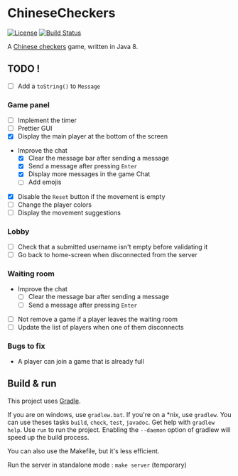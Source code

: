 # ChineseCheckers
[![License](http://img.shields.io/badge/License-MIT-brightgreen.svg)](LICENSE)
[![Build Status](https://travis-ci.org/CopyrightInfringement/ChineseCheckers.svg?branch=master)](https://travis-ci.org/CopyrightInfringement/ChineseCheckers)

A [Chinese checkers](https://en.wikipedia.org/wiki/Chinese_checkers) game, written in Java 8.

## TODO !

- [ ] Add a `toString()` to `Message`

### Game panel
- [ ] Implement the timer
- [ ] Prettier GUI
- [x] Display the main player at the bottom of the screen
- Improve the chat
    - [x] Clear the message bar after sending a message
    - [x] Send a message after pressing `Enter`
    - [x] Display more messages in the game Chat
    - [ ] Add emojis
- [x] Disable the `Reset` button if the movement is empty
- [ ] Change the player colors
- [ ] Display the movement suggestions

### Lobby
- [ ] Check that a submitted username isn't empty before validating it
- [ ] Go back to home-screen when disconnected from the server

### Waiting room
- Improve the chat
    - [ ] Clear the message bar after sending a message
    - [ ] Send a message after pressing `Enter`
- [ ] Not remove a game if a player leaves the waiting room
- [ ] Update the list of players when one of them disconnects

### Bugs to fix
- A player can join a game that is already full

## Build & run
This project uses [Gradle](https://gradle.org/).  

If you are on windows, use `gradlew.bat`. If you're on a \*nix, use `gradlew`.
You can use theses tasks `build`, `check`, `test`, `javadoc`. Get help with `gradlew help`.
Use `run` to run the project. Enabling the `--daemon` option of gradlew will speed up the build process.

You can also use the Makefile, but it's less efficient.

Run the server in standalone mode : `make server` (temporary)
